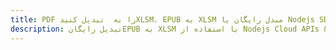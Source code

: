 ---title: PDF را به  تبدیل کنیدXLSM، EPUB به XLSM مبدل رایگان یا Nodejs SDKdescription: تبدیل رایگانEPUB به XLSM با استفاده از Nodejs Cloud APIs & SDK همچنین اسناد PDF را در Cloud ایجاد، ویرایش و رندر کنید.---